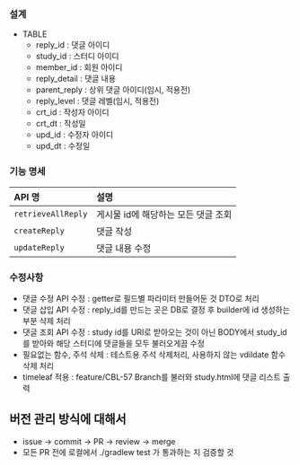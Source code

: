 ### 설계
- TABLE
    - reply_id : 댓글 아이디
    - study_id : 스터디 아이디
    - member_id : 회원 아이디
    - reply_detail : 댓글 내용
    - parent_reply : 상위 댓글 아이디(임시, 적용전)
    - reply_level : 댓글 레벨(임시, 적용전)
    - crt_id : 작성자 아이디
    - crt_dt : 작성일
    - upd_id : 수정자 아이디
    - upd_dt : 수정일

### 기능 명세
| **API 명**              | **설명**                 |
|:-------------------|:-----------------------|
| `retrieveAllReply` | 게시물 id에 해당하는 모든 댓글 조회  |
| `createReply`      | 댓글 작성                  |
| `updateReply`      | 댓글 내용 수정               |

### 수정사항
- 댓글 수정 API 수정 : getter로 필드별 파라미터 만들어둔 것 DTO로 처리
- 댓글 삽입 API 수정 : reply_id를 만드는 곳은 DB로 결정 후 builder에 id 생성하는 부분 삭제 처리
- 댓글 조회 API 수정 : study id를 URI로 받아오는 것이 아닌 BODY에서 study_id를 받아와 해당 스터디에 댓글들을 모두 불러오게끔 수정
- 필요없는 함수, 주석 삭제 : 테스트용 주석 삭제처리, 사용하지 않는 vdildate 함수 삭제 처리
- timeleaf 적용 : feature/CBL-57 Branch를 불러와 study.html에 댓글 리스트 출력

## 버전 관리 방식에 대해서
- issue -> commit -> PR -> review -> merge
- 모든 PR 전에 로컬에서 ./gradlew test 가 통과하는 지 검증할 것